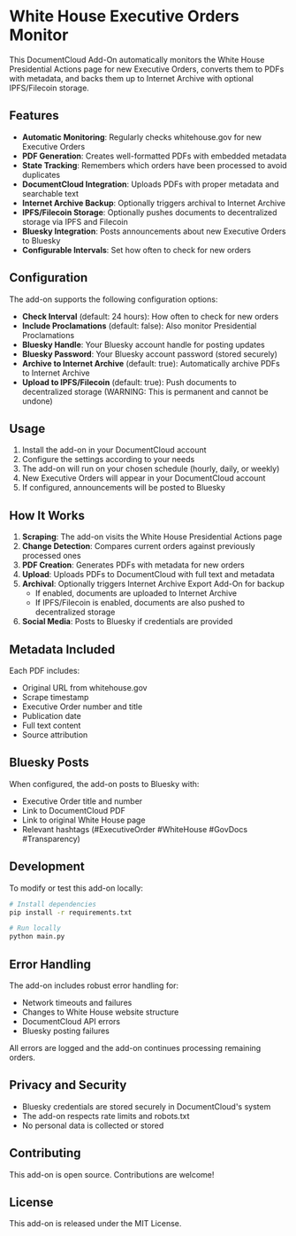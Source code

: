 # White House Executive Orders Monitor

This DocumentCloud Add-On automatically monitors the White House Presidential Actions page for new Executive Orders, converts them to PDFs with metadata, and backs them up to Internet Archive with optional IPFS/Filecoin storage.

## Features

- **Automatic Monitoring**: Regularly checks whitehouse.gov for new Executive Orders
- **PDF Generation**: Creates well-formatted PDFs with embedded metadata
- **State Tracking**: Remembers which orders have been processed to avoid duplicates
- **DocumentCloud Integration**: Uploads PDFs with proper metadata and searchable text
- **Internet Archive Backup**: Optionally triggers archival to Internet Archive
- **IPFS/Filecoin Storage**: Optionally pushes documents to decentralized storage via IPFS and Filecoin
- **Bluesky Integration**: Posts announcements about new Executive Orders to Bluesky
- **Configurable Intervals**: Set how often to check for new orders

## Configuration

The add-on supports the following configuration options:

- **Check Interval** (default: 24 hours): How often to check for new orders
- **Include Proclamations** (default: false): Also monitor Presidential Proclamations
- **Bluesky Handle**: Your Bluesky account handle for posting updates
- **Bluesky Password**: Your Bluesky account password (stored securely)
- **Archive to Internet Archive** (default: true): Automatically archive PDFs to Internet Archive
- **Upload to IPFS/Filecoin** (default: true): Push documents to decentralized storage (WARNING: This is permanent and cannot be undone)

## Usage

1. Install the add-on in your DocumentCloud account
2. Configure the settings according to your needs
3. The add-on will run on your chosen schedule (hourly, daily, or weekly)
4. New Executive Orders will appear in your DocumentCloud account
5. If configured, announcements will be posted to Bluesky

## How It Works

1. **Scraping**: The add-on visits the White House Presidential Actions page
2. **Change Detection**: Compares current orders against previously processed ones
3. **PDF Creation**: Generates PDFs with metadata for new orders
4. **Upload**: Uploads PDFs to DocumentCloud with full text and metadata
5. **Archival**: Optionally triggers Internet Archive Export Add-On for backup
   - If enabled, documents are uploaded to Internet Archive
   - If IPFS/Filecoin is enabled, documents are also pushed to decentralized storage
6. **Social Media**: Posts to Bluesky if credentials are provided

## Metadata Included

Each PDF includes:
- Original URL from whitehouse.gov
- Scrape timestamp
- Executive Order number and title
- Publication date
- Full text content
- Source attribution

## Bluesky Posts

When configured, the add-on posts to Bluesky with:
- Executive Order title and number
- Link to DocumentCloud PDF
- Link to original White House page
- Relevant hashtags (#ExecutiveOrder #WhiteHouse #GovDocs #Transparency)

## Development

To modify or test this add-on locally:

```bash
# Install dependencies
pip install -r requirements.txt

# Run locally
python main.py
```

## Error Handling

The add-on includes robust error handling for:
- Network timeouts and failures
- Changes to White House website structure
- DocumentCloud API errors
- Bluesky posting failures

All errors are logged and the add-on continues processing remaining orders.

## Privacy and Security

- Bluesky credentials are stored securely in DocumentCloud's system
- The add-on respects rate limits and robots.txt
- No personal data is collected or stored

## Contributing

This add-on is open source. Contributions are welcome!

## License

This add-on is released under the MIT License.